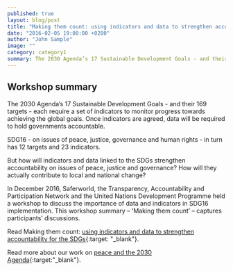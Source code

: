 ```yaml
---
published: true
layout: blog/post
title: "Making them count: using indicators and data to strengthen accountability for the SDGs"
date: "2016-02-05 19:00:00 +0200"
author: "John Sample"
image: ""
category: category1
summary: The 2030 Agenda’s 17 Sustainable Development Goals - and their 169 targets - each require a set of indicators to monitor progress towards achieving the global goals. Once indicators are agreed, data will be required to hold governments accountable.
---
```


## Workshop summary 

The 2030 Agenda’s 17 Sustainable Development Goals - and their 169 targets - each require a set of indicators to monitor progress towards achieving the global goals. Once indicators are agreed, data will be required to hold governments accountable.

SDG16 - on issues of peace, justice, governance and human rights - in turn has 12 targets and 23 indicators.

But how will indicators and data linked to the SDGs strengthen accountability on issues of peace, justice and governance? How will they actually contribute to local and national change?

In December 2016, Saferworld, the Transparency, Accountability and Participation Network and the United Nations Development Programme held a workshop to discuss the importance of data and indicators in SDG16 implementation. This workshop summary – ‘Making them count’ – captures participants’ discussions.

Read Making them count: [using indicators and data to strengthen accountability for the SDGs](http://www.saferworld.org.uk/downloads/sdg-16-making-them-count---workshop-summary.pdf){:target: "_blank"}.

Read more about our work on [peace and the 2030 Agenda](http://www.saferworld.org.uk/what/post-2015){:target:"_blank"}.
